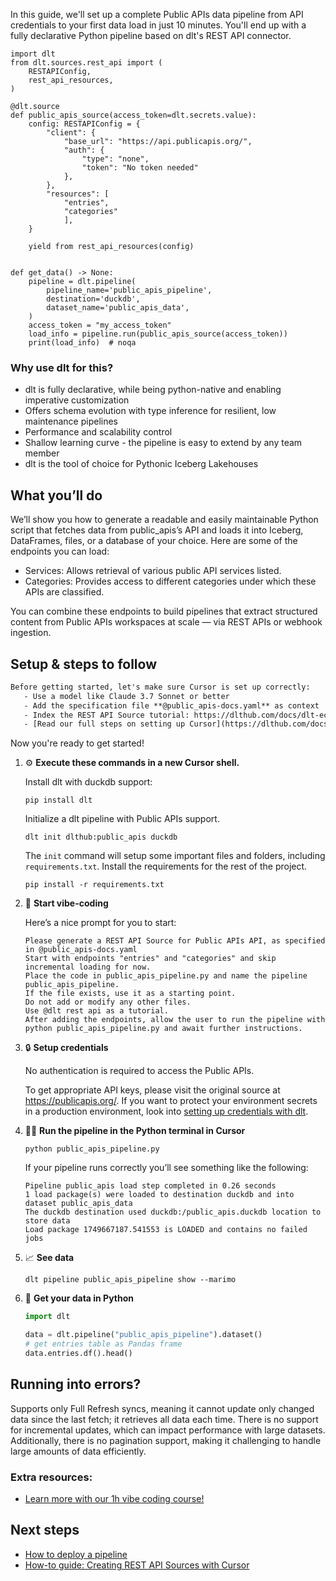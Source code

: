 In this guide, we'll set up a complete Public APIs data pipeline from API credentials to your first data load in just 10 minutes. You'll end up with a fully declarative Python pipeline based on dlt's REST API connector.

```python-outcome
import dlt
from dlt.sources.rest_api import (
    RESTAPIConfig,
    rest_api_resources,
)

@dlt.source
def public_apis_source(access_token=dlt.secrets.value):
    config: RESTAPIConfig = {
        "client": {
            "base_url": "https://api.publicapis.org/",
            "auth": {
                "type": "none",
                "token": "No token needed"
            },
        },
        "resources": [
            "entries",
            "categories"
            ],
    }

    yield from rest_api_resources(config)


def get_data() -> None:
    pipeline = dlt.pipeline(
        pipeline_name='public_apis_pipeline',
        destination='duckdb',
        dataset_name='public_apis_data', 
    )
    access_token = "my_access_token"
    load_info = pipeline.run(public_apis_source(access_token))
    print(load_info)  # noqa
```

### Why use dlt for this?

- dlt is fully declarative, while being python-native and enabling imperative customization
- Offers schema evolution with type inference for resilient, low maintenance pipelines
- Performance and scalability control
- Shallow learning curve - the pipeline is easy to extend by any team member
- dlt is the tool of choice for Pythonic Iceberg Lakehouses

## What you’ll do

We’ll show you how to generate a readable and easily maintainable Python script that fetches data from public_apis’s API and loads it into Iceberg, DataFrames, files, or a database of your choice. Here are some of the endpoints you can load:

- Services: Allows retrieval of various public API services listed. 
- Categories: Provides access to different categories under which these APIs are classified.

You can combine these endpoints to build pipelines that extract structured content from Public APIs workspaces at scale — via REST APIs or webhook ingestion.

## Setup & steps to follow

```default
Before getting started, let's make sure Cursor is set up correctly:
   - Use a model like Claude 3.7 Sonnet or better
   - Add the specification file **@public_apis-docs.yaml** as context
   - Index the REST API Source tutorial: https://dlthub.com/docs/dlt-ecosystem/verified-sources/rest_api/ and add it to context as **@dlt rest api**
   - [Read our full steps on setting up Cursor](https://dlthub.com/docs/dlt-ecosystem/llm-tooling/cursor-restapi#23-configuring-cursor-with-documentation)
```

Now you're ready to get started! 

1. ⚙️ **Execute these commands in a new Cursor shell.**
    
    Install dlt with duckdb support:
    ```shell
    pip install dlt
    ```

    Initialize a dlt pipeline with Public APIs support.
    ```shell
    dlt init dlthub:public_apis duckdb
    ```

    The `init` command will setup some important files and folders, including `requirements.txt`. Install the requirements for the rest of the project.
    ```shell
    pip install -r requirements.txt
    ```
    
2. 🤠 **Start vibe-coding**
    
    Here’s a nice prompt for you to start: 
    
    ```prompt
    Please generate a REST API Source for Public APIs API, as specified in @public_apis-docs.yaml 
    Start with endpoints "entries" and "categories" and skip incremental loading for now. 
    Place the code in public_apis_pipeline.py and name the pipeline public_apis_pipeline. 
    If the file exists, use it as a starting point. 
    Do not add or modify any other files. 
    Use @dlt rest api as a tutorial. 
    After adding the endpoints, allow the user to run the pipeline with python public_apis_pipeline.py and await further instructions.
    ```

    
3. 🔒 **Setup credentials** 
    
    No authentication is required to access the Public APIs.
    
    To get appropriate API keys, please visit the original source at https://publicapis.org/.
    If you want to protect your environment secrets in a production environment, look into [setting up credentials with dlt](https://dlthub.com/docs/walkthroughs/add_credentials).
    
4. 🏃‍♀️ **Run the pipeline in the Python terminal in Cursor**
    
    ```shell
    python public_apis_pipeline.py
    ```
    
    If your pipeline runs correctly you’ll see something like the following:
    
    ```shell
    Pipeline public_apis load step completed in 0.26 seconds
    1 load package(s) were loaded to destination duckdb and into dataset public_apis_data
    The duckdb destination used duckdb:/public_apis.duckdb location to store data
    Load package 1749667187.541553 is LOADED and contains no failed jobs
    ```
    
5. 📈 **See data**
    
    ```shell
    dlt pipeline public_apis_pipeline show --marimo
    ```
    
6. 🐍 **Get your data in Python**
    
    ```python
    import dlt

   data = dlt.pipeline("public_apis_pipeline").dataset()
   # get entries table as Pandas frame
   data.entries.df().head()
    ```

## Running into errors?

Supports only Full Refresh syncs, meaning it cannot update only changed data since the last fetch; it retrieves all data each time. There is no support for incremental updates, which can impact performance with large datasets. Additionally, there is no pagination support, making it challenging to handle large amounts of data efficiently.

### Extra resources:

- [Learn more with our 1h vibe coding course!](https://www.youtube.com/watch?v=GGid70rnJuM)

## Next steps

- [How to deploy a pipeline](https://dlthub.com/docs/walkthroughs/deploy-a-pipeline)
- [How-to guide: Creating REST API Sources with Cursor](https://dlthub.com/docs/dlt-ecosystem/llm-tooling/cursor-restapi)